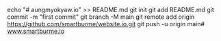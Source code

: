 echo "# aungmyokyaw.io" >> README.md
git init
git add README.md
git commit -m "first commit"
git branch -M main
git remote add origin https://github.com/smartburme/website.io.git
git push -u origin main# www.smartburme.io
